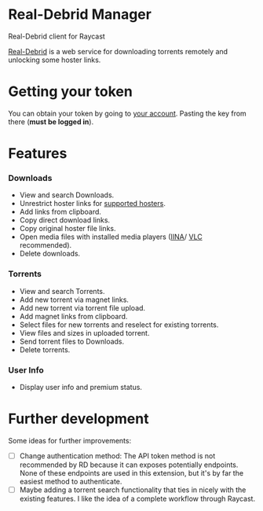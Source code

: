 # Real-Debrid Manager

Real-Debrid client for Raycast

[Real-Debrid](https://real-debrid.com) is a web service for downloading torrents remotely and unlocking some hoster links.

# Getting your token

You can obtain your token by going to [your account](https://real-debrid.com/apitoken). Pasting the key from there (**must be logged in**).

# Features

### Downloads

- View and search Downloads.
- Unrestrict hoster links for [supported hosters](https://real-debrid.com/compare).
- Add links from clipboard.
- Copy direct download links.
- Copy original hoster file links.
- Open media files with installed media players ([IINA](https://iina.io/)/ [VLC](https://www.videolan.org/vlc/download-macosx.html) recommended).
- Delete downloads.

### Torrents

- View and search Torrents.
- Add new torrent via magnet links.
- Add new torrent via torrent file upload.
- Add magnet links from clipboard.
- Select files for new torrents and reselect for existing torrents.
- View files and sizes in uploaded torrent.
- Send torrent files to Downloads.
- Delete torrents.

### User Info

- Display user info and premium status.

# Further development

Some ideas for further improvements:

- [ ] Change authentication method: The API token method is not recommended by RD because it can exposes potentially endpoints. None of these endpoints are used in this extension, but it's by far the easiest method to authenticate.
- [ ] Maybe adding a torrent search functionality that ties in nicely with the existing features. I like the idea of a complete workflow through Raycast.
